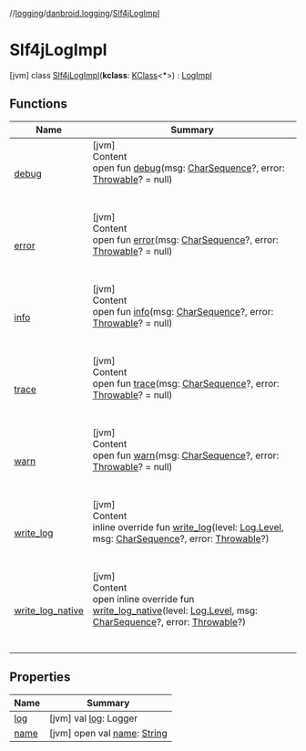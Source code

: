 //[logging](../../../index.md)/[danbroid.logging](../index.md)/[Slf4jLogImpl](index.md)



# Slf4jLogImpl  
 [jvm] class [Slf4jLogImpl](index.md)(**kclass**: [KClass](https://kotlinlang.org/api/latest/jvm/stdlib/kotlin.reflect/-k-class/index.html)<*>) : [LogImpl](../-log-impl/index.md)   


## Functions  
  
|  Name |  Summary | 
|---|---|
| <a name="danbroid.logging/Log/debug/#kotlin.CharSequence?#kotlin.Throwable?/PointingToDeclaration/"></a>[debug](../-log/debug.md)| <a name="danbroid.logging/Log/debug/#kotlin.CharSequence?#kotlin.Throwable?/PointingToDeclaration/"></a>[jvm]  <br>Content  <br>open fun [debug](../-log/debug.md)(msg: [CharSequence](https://kotlinlang.org/api/latest/jvm/stdlib/kotlin/-char-sequence/index.html)?, error: [Throwable](https://kotlinlang.org/api/latest/jvm/stdlib/kotlin/-throwable/index.html)? = null)  <br><br><br>|
| <a name="danbroid.logging/Log/error/#kotlin.CharSequence?#kotlin.Throwable?/PointingToDeclaration/"></a>[error](../-log/error.md)| <a name="danbroid.logging/Log/error/#kotlin.CharSequence?#kotlin.Throwable?/PointingToDeclaration/"></a>[jvm]  <br>Content  <br>open fun [error](../-log/error.md)(msg: [CharSequence](https://kotlinlang.org/api/latest/jvm/stdlib/kotlin/-char-sequence/index.html)?, error: [Throwable](https://kotlinlang.org/api/latest/jvm/stdlib/kotlin/-throwable/index.html)? = null)  <br><br><br>|
| <a name="danbroid.logging/Log/info/#kotlin.CharSequence?#kotlin.Throwable?/PointingToDeclaration/"></a>[info](../-log/info.md)| <a name="danbroid.logging/Log/info/#kotlin.CharSequence?#kotlin.Throwable?/PointingToDeclaration/"></a>[jvm]  <br>Content  <br>open fun [info](../-log/info.md)(msg: [CharSequence](https://kotlinlang.org/api/latest/jvm/stdlib/kotlin/-char-sequence/index.html)?, error: [Throwable](https://kotlinlang.org/api/latest/jvm/stdlib/kotlin/-throwable/index.html)? = null)  <br><br><br>|
| <a name="danbroid.logging/Log/trace/#kotlin.CharSequence?#kotlin.Throwable?/PointingToDeclaration/"></a>[trace](../-log/trace.md)| <a name="danbroid.logging/Log/trace/#kotlin.CharSequence?#kotlin.Throwable?/PointingToDeclaration/"></a>[jvm]  <br>Content  <br>open fun [trace](../-log/trace.md)(msg: [CharSequence](https://kotlinlang.org/api/latest/jvm/stdlib/kotlin/-char-sequence/index.html)?, error: [Throwable](https://kotlinlang.org/api/latest/jvm/stdlib/kotlin/-throwable/index.html)? = null)  <br><br><br>|
| <a name="danbroid.logging/Log/warn/#kotlin.CharSequence?#kotlin.Throwable?/PointingToDeclaration/"></a>[warn](../-log/warn.md)| <a name="danbroid.logging/Log/warn/#kotlin.CharSequence?#kotlin.Throwable?/PointingToDeclaration/"></a>[jvm]  <br>Content  <br>open fun [warn](../-log/warn.md)(msg: [CharSequence](https://kotlinlang.org/api/latest/jvm/stdlib/kotlin/-char-sequence/index.html)?, error: [Throwable](https://kotlinlang.org/api/latest/jvm/stdlib/kotlin/-throwable/index.html)? = null)  <br><br><br>|
| <a name="danbroid.logging/LogImpl/write_log/#danbroid.logging.Log.Level#kotlin.CharSequence?#kotlin.Throwable?/PointingToDeclaration/"></a>[write_log](../-log-impl/write_log.md)| <a name="danbroid.logging/LogImpl/write_log/#danbroid.logging.Log.Level#kotlin.CharSequence?#kotlin.Throwable?/PointingToDeclaration/"></a>[jvm]  <br>Content  <br>inline override fun [write_log](../-log-impl/write_log.md)(level: [Log.Level](../-log/-level/index.md), msg: [CharSequence](https://kotlinlang.org/api/latest/jvm/stdlib/kotlin/-char-sequence/index.html)?, error: [Throwable](https://kotlinlang.org/api/latest/jvm/stdlib/kotlin/-throwable/index.html)?)  <br><br><br>|
| <a name="danbroid.logging/Slf4jLogImpl/write_log_native/#danbroid.logging.Log.Level#kotlin.CharSequence?#kotlin.Throwable?/PointingToDeclaration/"></a>[write_log_native](write_log_native.md)| <a name="danbroid.logging/Slf4jLogImpl/write_log_native/#danbroid.logging.Log.Level#kotlin.CharSequence?#kotlin.Throwable?/PointingToDeclaration/"></a>[jvm]  <br>Content  <br>open inline override fun [write_log_native](write_log_native.md)(level: [Log.Level](../-log/-level/index.md), msg: [CharSequence](https://kotlinlang.org/api/latest/jvm/stdlib/kotlin/-char-sequence/index.html)?, error: [Throwable](https://kotlinlang.org/api/latest/jvm/stdlib/kotlin/-throwable/index.html)?)  <br><br><br>|


## Properties  
  
|  Name |  Summary | 
|---|---|
| <a name="danbroid.logging/Slf4jLogImpl/log/#/PointingToDeclaration/"></a>[log](log.md)| <a name="danbroid.logging/Slf4jLogImpl/log/#/PointingToDeclaration/"></a> [jvm] val [log](log.md): Logger   <br>|
| <a name="danbroid.logging/Slf4jLogImpl/name/#/PointingToDeclaration/"></a>[name](index.md#%5Bdanbroid.logging%2FSlf4jLogImpl%2Fname%2F%23%2FPointingToDeclaration%2F%5D%2FProperties%2F-639197017)| <a name="danbroid.logging/Slf4jLogImpl/name/#/PointingToDeclaration/"></a> [jvm] open val [name](index.md#%5Bdanbroid.logging%2FSlf4jLogImpl%2Fname%2F%23%2FPointingToDeclaration%2F%5D%2FProperties%2F-639197017): [String](https://kotlinlang.org/api/latest/jvm/stdlib/kotlin/-string/index.html)   <br>|

